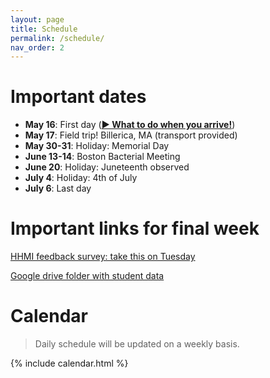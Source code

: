 ```yaml
---
layout: page
title: Schedule
permalink: /schedule/
nav_order: 2
---
```


# Important dates
- **May 16**: First day ([**▶ What to do when you arrive!**](../resources/day1.html))
- **May 17**: Field trip! Billerica, MA (transport provided)
- **May 30-31**: Holiday: Memorial Day
- **June 13-14**: Boston Bacterial Meeting
- **June 20**: Holiday: Juneteenth observed
- **July 4**: Holiday: 4th of July
- **July 6**: Last day

# Important links for final week

[HHMI feedback survey: take this on Tuesday](https://iup.co1.qualtrics.com/jfe/form/SV_8oYiHtPx5e8aDum?RID=CGC_5WfXCwCH2FMOKtC&Q_CHL=email)

[Google drive folder with student data](https://drive.google.com/drive/folders/1GBEWNzjgqfqaH5Oo5TMAeIsEiAtjYUyL?usp=sharing)


# Calendar

> Daily schedule will be updated on a weekly basis.

{% include calendar.html %}
